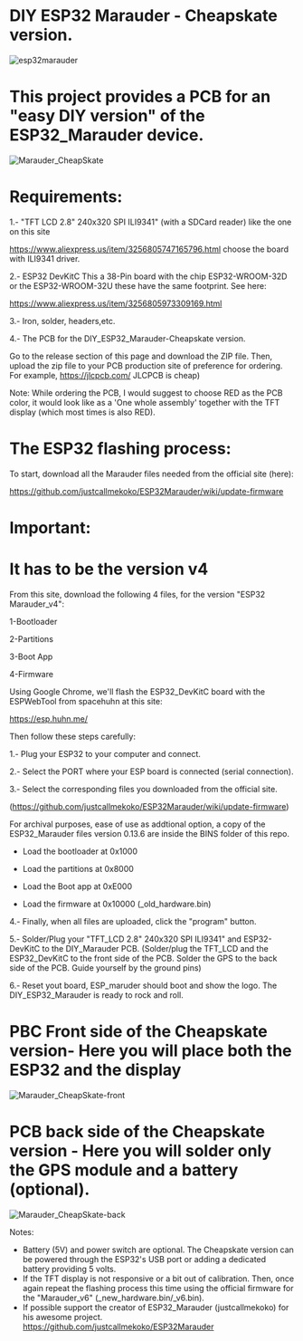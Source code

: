 # DIY ESP32 Marauder - Cheapskate version.
![esp32marauder](https://github.com/user-attachments/assets/d4440bb6-f60a-4d18-8730-c3fe9fefdc23)



# This project provides a PCB for an "easy DIY version" of the ESP32_Marauder device.



![Marauder_CheapSkate](https://github.com/user-attachments/assets/e738019d-53d2-460f-a710-94280bb0435b)

# Requirements:

1.- "TFT LCD 2.8" 240x320 SPI ILI9341" (with a SDCard reader) like the one on this site

https://www.aliexpress.us/item/3256805747165796.html choose the board with ILI9341 driver.

2.- ESP32 DevKitC This a 38-Pin board with the chip ESP32-WROOM-32D or the ESP32-WROOM-32U these have the same footprint. 
See here:

https://www.aliexpress.us/item/3256805973309169.html

3.- Iron, solder, headers,etc.

4.- The PCB for the DIY_ESP32_Marauder-Cheapskate version.

Go to the release section of this page and download the ZIP file. Then, upload the zip file to your PCB production site of preference for ordering. For example, https://jlcpcb.com/  JLCPCB is cheap)

Note: While ordering the PCB, I would suggest to choose RED as the PCB color, it would look like as a 'One whole assembly' together with the TFT display (which most times is also RED).


# The ESP32 flashing process:

To start, download all the Marauder files needed from the official site (here):


https://github.com/justcallmekoko/ESP32Marauder/wiki/update-firmware

# Important: 
# It has to be the version v4
From this site, download the following 4 files, for the version "ESP32 Marauder_v4":

1-Bootloader

2-Partitions

3-Boot App

4-Firmware 


Using Google Chrome, we'll flash the ESP32_DevKitC  board with the ESPWebTool from spacehuhn at this site:

https://esp.huhn.me/ 


Then follow these steps carefully:

1.- Plug your ESP32 to your computer and connect.

2.- Select the PORT where your ESP board is connected (serial connection).

3.- Select the corresponding files you downloaded from the official site.

(https://github.com/justcallmekoko/ESP32Marauder/wiki/update-firmware) 

For archival purposes, ease of use as addtional option, a copy of the ESP32_Marauder files version 0.13.6 are inside the BINS folder of this repo. 

- Load the bootloader at 0x1000

- Load the partitions at 0x8000

- Load the Boot app at 0xE000

- Load the firmware at 0x10000  (_old_hardware.bin)


4.- Finally, when all files are uploaded, click the "program" button.

5.- Solder/Plug your "TFT_LCD 2.8" 240x320 SPI ILI9341" and ESP32-DevKitC to the DIY_Marauder PCB. (Solder/plug the TFT_LCD and the ESP32_DevKitC to the front side of the PCB. Solder the GPS to the back side of the PCB. Guide yourself by the ground pins)

6.- Reset yout board, ESP_maruder should boot and show the logo. The DIY_ESP32_Marauder is ready to rock and roll.

# PBC Front side of the Cheapskate version- Here you will place both the ESP32 and the display
![Marauder_CheapSkate-front](https://github.com/user-attachments/assets/9d4b534e-dc86-4a07-98d0-d08ce4fdfacd)

# PCB back side of the Cheapskate version - Here you will solder only the GPS module and a battery (optional).
![Marauder_CheapSkate-back](https://github.com/user-attachments/assets/b607921a-b709-49c0-819a-644fd463900a)



Notes: 
- Battery (5V) and power switch are optional.
  The Cheapskate version can be powered through the ESP32's USB port or adding a dedicated battery providing 5 volts.
- If the TFT display is not responsive or a bit out of calibration. Then, once again repeat the flashing process this time using the official firmware for the "Marauder_v6" (_new_hardware.bin/_v6.bin).
- If possible support the creator of ESP32_Marauder (justcallmekoko) for his awesome project.
  https://github.com/justcallmekoko/ESP32Marauder 



